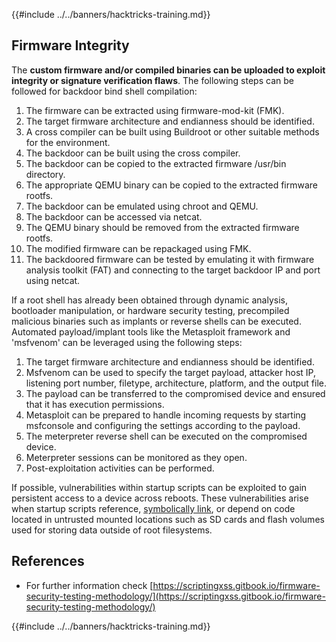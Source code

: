 {{#include ../../banners/hacktricks-training.md}}

## Firmware Integrity

The **custom firmware and/or compiled binaries can be uploaded to exploit integrity or signature verification flaws**. The following steps can be followed for backdoor bind shell compilation:

1. The firmware can be extracted using firmware-mod-kit (FMK).
2. The target firmware architecture and endianness should be identified.
3. A cross compiler can be built using Buildroot or other suitable methods for the environment.
4. The backdoor can be built using the cross compiler.
5. The backdoor can be copied to the extracted firmware /usr/bin directory.
6. The appropriate QEMU binary can be copied to the extracted firmware rootfs.
7. The backdoor can be emulated using chroot and QEMU.
8. The backdoor can be accessed via netcat.
9. The QEMU binary should be removed from the extracted firmware rootfs.
10. The modified firmware can be repackaged using FMK.
11. The backdoored firmware can be tested by emulating it with firmware analysis toolkit (FAT) and connecting to the target backdoor IP and port using netcat.

If a root shell has already been obtained through dynamic analysis, bootloader manipulation, or hardware security testing, precompiled malicious binaries such as implants or reverse shells can be executed. Automated payload/implant tools like the Metasploit framework and 'msfvenom' can be leveraged using the following steps:

1. The target firmware architecture and endianness should be identified.
2. Msfvenom can be used to specify the target payload, attacker host IP, listening port number, filetype, architecture, platform, and the output file.
3. The payload can be transferred to the compromised device and ensured that it has execution permissions.
4. Metasploit can be prepared to handle incoming requests by starting msfconsole and configuring the settings according to the payload.
5. The meterpreter reverse shell can be executed on the compromised device.
6. Meterpreter sessions can be monitored as they open.
7. Post-exploitation activities can be performed.

If possible, vulnerabilities within startup scripts can be exploited to gain persistent access to a device across reboots. These vulnerabilities arise when startup scripts reference, [symbolically link](https://www.chromium.org/chromium-os/chromiumos-design-docs/hardening-against-malicious-stateful-data), or depend on code located in untrusted mounted locations such as SD cards and flash volumes used for storing data outside of root filesystems.

## References

- For further information check [https://scriptingxss.gitbook.io/firmware-security-testing-methodology/](https://scriptingxss.gitbook.io/firmware-security-testing-methodology/)

{{#include ../../banners/hacktricks-training.md}}



